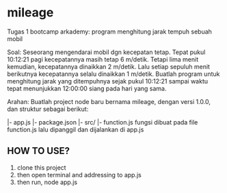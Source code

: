 # mileage
Tugas 1 bootcamp arkademy: program menghitung jarak tempuh sebuah mobil

Soal:
Seseorang mengendarai mobil dgn kecepatan tetap. Tepat pukul 10:12:21 pagi kecepatannya masih tetap 6 m/detik. Tetapi lima menit kemudian, kecepatannya dinaikkan 2 m/detik. Lalu setiap sepuluh menit berikutnya kecepatannya selalu dinaikkan 1 m/detik. Buatlah program untuk menghitung jarak yang ditempuhnya sejak pukul 10:12:21 sampai waktu tepat menunjukkan 12:00:00 siang pada hari yang sama.

Arahan:
Buatlah project node baru bernama mileage, dengan versi 1.0.0, dan struktur sebagai berikut:

  |- app.js
  |- package.json
  |- src/
        |- function.js
 fungsi dibuat pada file function.js lalu dipanggil dan dijalankan di app.js
 
 
 HOW TO USE?
 ----------
 
 1. clone this project
 2. then open terminal and addressing to app.js
 3. then run, node app.js
